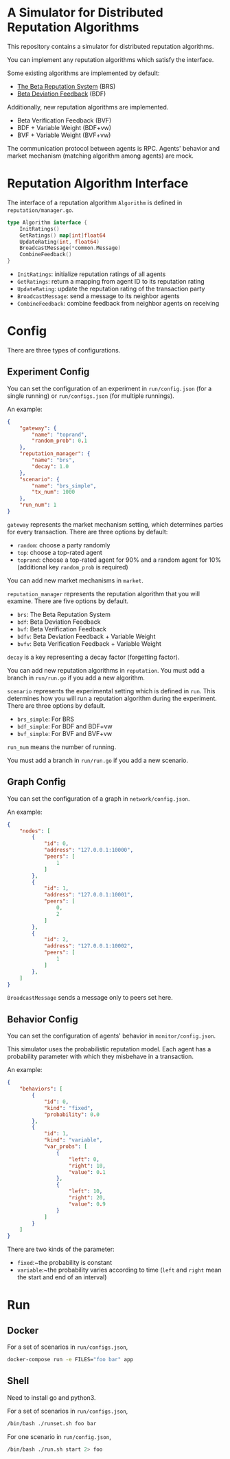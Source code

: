 # A Simulator for Distributed Reputation Algorithms

This repository contains a simulator for distributed reputation algorithms.

You can implement any reputation algorithms which satisfy the interface.

Some existing algorithms are implemented by default:
- [The Beta Reputation System](https://domino.fov.uni-mb.si/proceedings.nsf/proceedings/d9e48b66f32a7dffc1256e9f00355b37/$file/josang.pdf) (BRS)
- [Beta Deviation Feedback](https://infoscience.epfl.ch/record/486) (BDF)

Additionally, new reputation algorithms are implemented.
- Beta Verification Feedback (BVF)
- BDF + Variable Weight (BDF+vw)
- BVF + Variable Weight (BVF+vw)

The communication protocol between agents is RPC.
Agents' behavior and market mechanism (matching algorithm among agents) are mock.


# Reputation Algorithm Interface

The interface of a reputation algorithm `Algorithm` is defined in `reputation/manager.go`.
```go
type Algorithm interface {
	InitRatings()
	GetRatings() map[int]float64
	UpdateRating(int, float64)
	BroadcastMessage(*common.Message)
	CombineFeedback()
}
```

- `InitRatings`: initialize reputation ratings of all agents
- `GetRatings`: return a mapping from agent ID to its reputation rating
- `UpdateRating`: update the reputation rating of the transaction party
- `BroadcastMessage`: send a message to its neighbor agents
- `CombineFeedback`: combine feedback from neighbor agents on receiving


# Config
There are three types of configurations.

## Experiment Config
You can set the configuration of an experiment in `run/config.json` (for a single running) or `run/configs.json` (for multiple runnings).

An example:
```json
{
    "gateway": {
        "name": "toprand",
        "random_prob": 0.1
    },
    "reputation_manager": {
        "name": "brs",
        "decay": 1.0
    },
    "scenario": {
        "name": "brs_simple",
        "tx_num": 1000
    },
    "run_num": 1
}
```

`gateway` represents the market mechanism setting, which determines parties for every transaction.
There are three options by default:
- `random`: choose a party randomly
- `top`: choose a top-rated agent
- `toprand`: choose a top-rated agent for 90% and a random agent for 10% (additional key `random_prob` is required)

You can add new market mechanisms in `market`.

`reputation_manager` represents the reputation algorithm that you will examine.
There are five options by default.
- `brs`: The Beta Reputation System
- `bdf`: Beta Deviation Feedback
- `bvf`: Beta Verification Feedback
- `bdfv`: Beta Deviation Feedback + Variable Weight
- `bvfv`: Beta Verification Feedback + Variable Weight

`decay` is a key representing a decay factor (forgetting factor).

You can add new reputation algorithms in `reputation`.
You must add a branch in `run/run.go` if you add a new algorithm.

`scenario` represents the experimental setting which is defined in `run`.
This determines how you will run a reputation algorithm during the experiment.
There are three options by default.
- `brs_simple`: For BRS
- `bdf_simple`: For BDF and BDF+vw
- `bvf_simple`: For BVF and BVF+vw

`run_num` means the number of running.

You must add a branch in `run/run.go` if you add a new scenario.

## Graph Config
You can set the configuration of a graph in `network/config.json`.

An example:
```json
{
    "nodes": [
        {
            "id": 0,
            "address": "127.0.0.1:10000",
            "peers": [
                1
            ]
        },
        {
            "id": 1,
            "address": "127.0.0.1:10001",
            "peers": [
                0,
                2
            ]
        },
        {
            "id": 2,
            "address": "127.0.0.1:10002",
            "peers": [
                1
            ]
        },
    ]
}
```

`BroadcastMessage` sends a message only to peers set here.

## Behavior Config
You can set the configuration of agents' behavior in `monitor/config.json`.

This simulator uses the probabilistic reputation model.
Each agent has a probability parameter with which they misbehave in a transaction.

An example:
```json
{
    "behaviors": [
        {
            "id": 0,
            "kind": "fixed",
            "probability": 0.0
        },
        {
            "id": 1,
            "kind": "variable",
            "var_probs": [
                {
                    "left": 0,
                    "right": 10,
                    "value": 0.1
                },
                {
                    "left": 10,
                    "right": 20,
                    "value": 0.9
                }
            ]
        }
    ]
}
```

There are two kinds of the parameter:
- `fixed`:~the probability is constant
- `variable`:~the probability varies according to time (`left` and `right` mean the start and end of an interval)


# Run

## Docker
For a set of scenarios in `run/configs.json`,
```sh
docker-compose run -e FILES="foo bar" app
```

## Shell
Need to install go and python3.

For a set of scenarios in `run/configs.json`,
```sh
/bin/bash ./runset.sh foo bar
```

For one scenario in `run/config.json`,
```sh
/bin/bash ./run.sh start 2> foo
```
